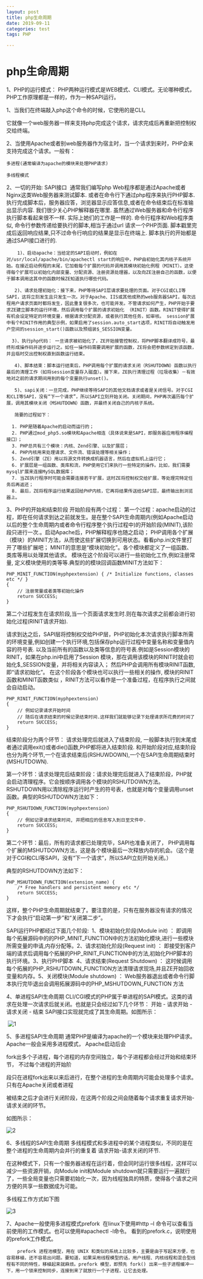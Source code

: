 ```yaml
---
layout: post
title: php生命周期
date: 2019-09-11
categories: test
tags: PHP

---
```


# php生命周期

1、PHP的运行模式：
​    PHP两种运行模式是WEB模式、CLI模式。无论哪种模式，PHP工作原理都是一样的，作为一种SAPI运行。

1、当我们在终端敲入php这个命令的时候，它使用的是CLI。

它就像一个web服务器一样来支持php完成这个请求，请求完成后再重新把控制权交给终端。

2、当使用Apache或者别web服务器作为宿主时，当一个请求到来时，PHP会来支持完成这个请求。一般有：


    多进程(通常编译为apache的模块来处理PHP请求)
    
    多线程模式

2、一切的开始: SAPI接口
​    通常我们编写php Web程序都是通过Apache或者Nginx这类Web服务器来测试脚本. 或者在命令行下通过php程序来执行PHP脚本. 执行完成脚本后，服务器应答，浏览器显示应答信息,或者在命令结束后在标准输出显示内容. 我们很少关心PHP解释器在哪里. 虽然通过Web服务器和命令行程序执行脚本看起来很不一样. 实际上她们的工作是一样的. 命令行程序和Web程序类似, 命令行参数传递给要执行的脚本,相当于通过url 请求一个PHP页面. 脚本戳里完成后返回响应结果,只不过命令行响应的结果是显示在终端上. 脚本执行的开始都是通过SAPI接口进行的. 

        1)、启动apache：当给定的SAPI启动时，例如在对/usr/local/apache/bin/apachectl start的响应中，PHP由初始化其内核子系统开始。在接近启动例程的末尾，它加载每个扩展的代码并调用其模块初始化例程（MINIT）。这使得每个扩展可以初始化内部变量、分配资源、注册资源处理器，以及向ZE注册自己的函数，以便于脚本调用这其中的函数时候ZE知道执行哪些代码。
    
       2)、请求处理初始化：接下来，PHP等待SAPI层请求要处理的页面。对于CGI或CLI等SAPI，这将立刻发生且只发生一次。对于Apache、IIS或其他成熟的web服务器SAPI，每次远程用户请求页面时都将发生，因此重复很多次，也可能并发。不管请求如何产生，PHP开始于要求ZE建立脚本的运行环境，然后调用每个扩展的请求初始化 （RINIT）函数。RINIT使得扩展有机会设定特定的环境变量，根据请求分配资源，或者执行其他任务，如审核。 session扩展中有个RINIT作用的典型示例，如果启用了session.auto_start选项，RINIT将自动触发用户空间的session_start()函数以及预组装$_SESSION变量。
    
      3)、执行php代码： 一旦请求被初始化了，ZE开始接管控制权，将PHP脚本翻译成符号，最终形成操作码并逐步运行之。如任一操作码需要调用扩展的函数，ZE将会把参数绑定到该函数，并且临时交出控制权直到函数运行结束。
    
       4)、脚本结束：脚本运行结束后，PHP调用每个扩展的请求关闭（RSHUTDOWN）函数以执行最后的清理工作（如将session变量存入磁盘）。接下来，ZE执行清理过程（垃圾收集）－有效地对之前的请求期间用到的每个变量执行unset()。
    
       5)、sapi关闭：一旦完成，PHP继续等待SAPI的其他文档请求或者是关闭信号。对于CGI和CLI等SAPI，没有“下一个请求”，所以SAPI立刻开始关闭。关闭期间，PHP再次遍历每个扩展，调用其模块关闭（MSHUTDOWN）函数，并最终关闭自己的内核子系统。
    
       简要的过程如下：
    
      1. PHP是随着Apache的启动而运行的；
      2. PHP通过mod_php5.so模块和Apache相连（具体说来是SAPI，即服务器应用程序编程接口）；
      3. PHP总共有三个模块：内核、Zend引擎、以及扩展层；
      4. PHP内核用来处理请求、文件流、错误处理等相关操作；
      5. Zend引擎（ZE）用以将源文件转换成机器语言，然后在虚拟机上运行它；
      6. 扩展层是一组函数、类库和流，PHP使用它们来执行一些特定的操作。比如，我们需要mysql扩展来连接MySQL数据库；
      7. 当ZE执行程序时可能会需要连接若干扩展，这时ZE将控制权交给扩展，等处理完特定任务后再返还；
      8. 最后，ZE将程序运行结果返回给PHP内核，它再将结果传送给SAPI层，最终输出到浏览器上。

3、PHP的开始和结束阶段
开始阶段有两个过程：
​     第一个过程：apache启动的过程，即在任何请求到达之前就发生。是在整个SAPI生命周期内(例如Apache启动以后的整个生命周期内或者命令行程序整个执行过程中)的开始阶段(MINIT),该阶段只进行一次.。启动Apache后，PHP解释程序也随之启动； PHP调用各个扩展（模块）的MINIT方法，从而使这些扩展切换到可用状态。看看php.ini文件里打开了哪些扩展吧； MINIT的意思是“模块初始化”。各个模块都定义了一组函数、类库等用以处理其他请求。 模块在这个阶段可以进行一些初始化工作,例如注册常量, 定义模块使用的类等等.典型的的模块回调函数MINIT方法如下：

```
PHP_MINIT_FUNCTION(myphpextension) { /* Initialize functions, classes etc */ }
{
    // 注册常量或者类等初始化操作
    return SUCCESS; 
}
```




​     第二个过程发生在请求阶段,当一个页面请求发生时.则在每次请求之前都会进行初始化过程(RINIT请求开始).

请求到达之后，SAPI层将控制权交给PHP层，PHP初始化本次请求执行脚本所需的环境变量,例如创建一个执行环境,包括保存php运行过程中变量名称和变量值内容的符号表. 以及当前所有的函数以及类等信息的符号表.例如是Session模块的RINIT，如果在php.ini中启用了Session 模块，那在调用该模块的RINIT时就会初始化$_SESSION变量，并将相关内容读入；  然后PHP会调用所有模块RINIT函数,即“请求初始化”。 在这个阶段各个模块也可以执行一些相关的操作, 模块的RINIT函数和MINIT函数类似 ，RINIT方法可以看作是一个准备过程，在程序执行之间就会自动启动。

```
PHP_RINIT_FUNCTION(myphpextension)
{
    // 例如记录请求开始时间
    // 随后在请求结束的时候记录结束时间.这样我们就能够记录下处理请求所花费的时间了
    return SUCCESS; 
}
```




结束阶段分为两个环节：
请求处理完后就进入了结束阶段, 一般脚本执行到末尾或者通过调用exit()或者die()函数,PHP都将进入结束阶段. 和开始阶段对应,结束阶段也分为两个环节,一个在请求结束后(RSHUWDOWN),一个在SAPI生命周期结束时(MSHUTDOWN).

第一个环节：请求处理完后结束阶段：请求处理完后就进入了结束阶段，PHP就会启动清理程序。它会按顺序调用各个模块的RSHUTDOWN方法。 RSHUTDOWN用以清除程序运行时产生的符号表，也就是对每个变量调用unset函数。典型的RSHUTDOWN方法如下：

```
PHP_RSHUTDOWN_FUNCTION(myphpextension)
{
    // 例如记录请求结束时间, 并把相应的信息写入到日至文件中.
    return SUCCESS; 
}
```




第二个环节：最后，所有的请求都已处理完毕，SAPI也准备关闭了， PHP调用每个扩展的MSHUTDOWN方法，这是各个模块最后一次释放内存的机会。（这个是对于CGI和CLI等SAPI，没有“下一个请求”，所以SAPI立刻开始关闭。）

典型的RSHUTDOWN方法如下：

```
PHP_MSHUTDOWN_FUNCTION(extension_name) { 
    /* Free handlers and persistent memory etc */ 
    return SUCCESS; 
}
```




这样，整个PHP生命周期就结束了。要注意的是，只有在服务器没有请求的情况下才会执行“启动第一步”和“关闭第二步”。

SAPI运行PHP都经过下面几个阶段:
​       1、模块初始化阶段(Module init)     ：
​           即调用每个拓展源码中的的PHP_MINIT_FUNCTION中的方法初始化模块,进行一些模块所需变量的申请,内存分配等。
​        2、请求初始化阶段(Request init)  ：
​           即接受到客户端的请求后调用每个拓展的PHP_RINIT_FUNCTION中的方法,初始化PHP脚本的执行环境。
​        3、执行PHP脚本
​        4、请求结束(Request Shutdown) ：
​          这时候调用每个拓展的PHP_RSHUTDOWN_FUNCTION方法清理请求现场,并且ZE开始回收变量和内存。
​        5、关闭模块(Module shutdown)     ：
​           Web服务器退出或者命令行脚本执行完毕退出会调用拓展源码中的PHP_MSHUTDOWN_FUNCTION 方法

4、单进程SAPI生命周期
CLI/CGI模式的PHP属于单进程的SAPI模式。这类的请求在处理一次请求后就关闭。也就是只会经过如下几个环节： 开始 - 请求开始 - 请求关闭 - 结束 SAPI接口实现就完成了其生命周期。如图所示：

​                ![1](http://px6xvo4m7.bkt.clouddn.com/2019-09-19_093949.png)         


5、多进程SAPI生命周期
通常PHP是编译为apache的一个模块来处理PHP请求。Apache一般会采用多进程模式， Apache启动后会

fork出多个子进程，每个进程的内存空间独立，每个子进程都会经过开始和结束环节， 不过每个进程的开始阶

段只在进程fork出来以来后进行，在整个进程的生命周期内可能会处理多个请求。 只有在Apache关闭或者进程

被结束之后才会进行关闭阶段，在这两个阶段之间会随着每个请求重复请求开始-请求关闭的环节。 

如图所示：

![2](http://px6xvo4m7.bkt.clouddn.com/2019-09-19_093959.png)


6、多线程的SAPI生命周期
多线程模式和多进程中的某个进程类似，不同的是在整个进程的生命周期内会并行的重复着 请求开始-请求关闭的环节.

在这种模式下，只有一个服务器进程在运行着，但会同时运行很多线程，这样可以减少一些资源开销，向Module init和Module shutdown就只需要运行一遍就行了，一些全局变量也只需要初始化一次，因为线程独具的特质，使得各个请求之间方便的共享一些数据成为可能。

 多线程工作方式如下图

![3](http://px6xvo4m7.bkt.clouddn.com/2019-09-19_094008.png)

7、Apache一般使用多进程模式prefork
​        在linux下使用#http –l 命令可以查看当前使用的工作模式。也可以使用#apachectl -l命令。
​        看到的prefork.c，说明使用的prefork工作模式。

        prefork 进程池模型，用在 UNIX 和类似的系统上比较多，主要是由于写起来方便，也容易移植，还不容易出问题。要知道，如果采用线程模型的话，用户线程、内核线程和混合型线程有不同的特性，移植起来就麻烦。prefork 模型，即预先 fork() 出来一些子进程缓冲一下，用一个锁来控制同步，连接到来了就放行一个子进程，让它去处理。








